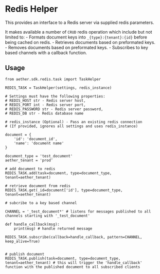 # Redis Helper
This provides an interface to a Redis server via supplied redis parameters.

It makes available a number of `CRUD` redis operation which include but not limited to:
    - Formats document keys into `_{type}:{tenant}:{id}` before being cached on redis.
    - Retrieves documents based on preformated keys.
    - Removes documents based on preformated keys.
    - Subscribes to key based channels with a callback function.

## Usage

```
from aether.sdk.redis.task import TaskHelper

REDIS_TASK = TaskHelper(settings, redis_instance)

# Settings must have the following properties:
# REDIS_HOST str - Redis server host,
# REDIS_PORT int - Redis server port,
# REDIS_PASSWORD str - Redis server password,
# REDIS_DB str - Redis database name

# redis_instance (Optional) - Pass an existing redis connection
# (If provided, ignores all settings and uses redis_instance)

document = {
    'id': 'document_id',
    'name': 'document name'
}

document_type = 'test_document'
aether_tenant = 'prod'

# add document to redis
REDIS_TASK.add(task=document, type=document_type, tenant=aether_tenant)

# retrieve document from redis
REDIS_TASK.get(_id=document['id'], type=document_type, tenant=aether_tenant)

# subcribe to a key based channel

CHANNEL = '_test_document*' # listens for messages published to all channels starting with '_test_document'

def handle_callback(msg):
    print(msg) # handle returned message

REDIS_TASK.subscribe(callback=handle_callback, pattern=CHANNEL, keep_alive=True)


# publish document
REDIS_TASK.publish(task=document, type=document_type, tenant=aether_tenant) # this will trigger the 'handle_callback' function with the published document to all subscribed clients
```
